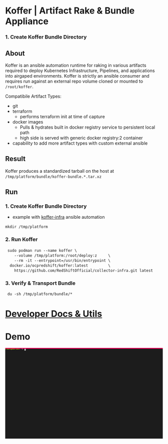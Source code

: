 # Koffer | Artifact Rake & Bundle Appliance
### 1. Create Koffer Bundle Directory
## About
Koffer is an ansible automation runtime for raking in various artifacts required 
to deploy Kubernetes Infrastructure, Pipelines, and applications into airgaped 
environments. Koffer is strictly an ansible consumer and requires run against an 
external repo volume cloned or mounted to `/root/koffer`.

Compatibile Artifact Types:
  - git
  - terraform 
    - performs terraform init at time of capture
  - docker images
    - Pulls & hydrates built in docker registry service to persistent local path
    - high side is served with generic docker registry:2 container
  - capability to add more artifact types with custom external ansible

## Result
Koffer produces a standardized tarball on the host at `/tmp/platform/bundle/koffer-bundle.*.tar.xz`

## Run
### 1. Create Koffer Bundle Directory
  - example with [koffer-infra](https://github.com/RedShiftOfficial/collector-infra) ansible automation
```
mkdir /tmp/platform
```
### 2. Run Koffer
```
 sudo podman run --name koffer \
    --volume /tmp/platform:/root/deploy:z     \
    --rm -it --entrypoint=/usr/bin/entrypoint \
  docker.io/ocpredshift/koffer:latest         \
    https://github.com/RedShiftOfficial/collector-infra.git latest
```
### 3. Verify & Transport Bundle
```
 du -sh /tmp/platform/bundle/*
```
# [Developer Docs & Utils](./dev)
# Demo
![bundle](./web/bundle.svg)
